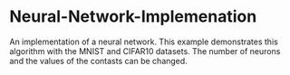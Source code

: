 # Neural-Network-Implemenation
An implementation of a neural network. This example demonstrates this algorithm with the MNIST and CIFAR10 datasets. The number of neurons and the values of the contasts can be changed.
